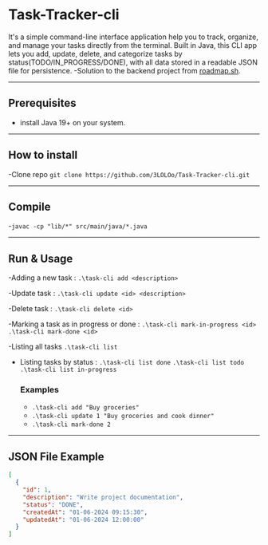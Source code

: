 # **Task-Tracker-cli**
It's a simple command-line interface application help you to track, organize, and manage your tasks directly from the terminal. Built in Java, this CLI app lets you add, update, delete, and categorize tasks by status(TODO/IN_PROGRESS/DONE), with all data stored in a readable JSON file for persistence.
  -Solution to the backend project from [roadmap.sh]([https://google.com](https://roadmap.sh/projects/task-tracker)).
***

## Prerequisites
- install Java 19+ on your system.
***

## How to install
-Clone repo `git clone https://github.com/3LOLOo/Task-Tracker-cli.git`
***

## Compile
-`javac -cp "lib/*" src/main/java/*.java`
***

## Run & Usage
-Adding a new task : `.\task-cli add <description>`

-Update task : `.\task-cli update <id> <description>`

-Delete task : `.\task-cli delete <id>`

-Marking a task as in progress or done :
  `.\task-cli mark-in-progress <id>`
  `.\task-cli mark-done <id>`
  
-Listing all tasks `.\task-cli list`

- Listing tasks by status :
  `.\task-cli list done`
  `.\task-cli list todo`
  `.\task-cli list in-progress`

  ### Examples
  + `.\task-cli add "Buy groceries"`
  + `.\task-cli update 1 "Buy groceries and cook dinner"`
  + `.\task-cli mark-done 2`
***

## **JSON File Example**
```json
[
  {
    "id": 1,
    "description": "Write project documentation",
    "status": "DONE",
    "createdAt": "01-06-2024 09:15:30",
    "updatedAt": "01-06-2024 12:00:00"
  }
]
